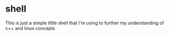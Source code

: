 # shell
This is just a simple little shell that I'm using to further my understanding of c++ and linux concepts
